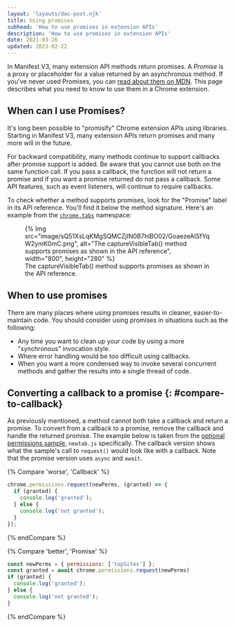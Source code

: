 ```yaml
---
layout: 'layouts/doc-post.njk'
title: Using promises
subhead: 'How to use promises in extension APIs'
description: 'How to use promises in extension APIs'
date: 2021-03-26
updated: 2023-02-22
---
```


In Manifest V3, many extension API methods return promises. A *Promise* is a proxy or placeholder for a value returned by an asynchronous method. If you've never used Promises, you can [read about them on MDN](https://developer.mozilla.org/docs/Web/JavaScript/Guide/Using_promises). This page describes what you need to know to use them in a Chrome extension.

## When can I use Promises?

It's long been possible to "promisify" Chrome extension APIs using libraries. Starting in Manifest V3, many extension APIs return promises and many more will in the future.

For backward compatibility, many methods continue to support callbacks after promise support is added. Be aware that you cannot use both on the same function call. If you pass a callback, the function will not return a promise and if you want a promise returned do not pass a callback. Some API features, such as event listeners, will continue to require callbacks.

To check whether a method supports promises, look for the "Promise" label in its API reference. You'll find it below the method signature. Here's an example from the [`chrome.tabs`](/docs/extensions/reference/tabs/#methods) namespace:

<figure>
{% Img src="image/sQ51XsLqKMgSQMCZjIN0B7hlBO02/GoaezeAlSfYqW2ymK0mC.png", alt="The captureVisibleTab&lpar;) method supports promises as shown in the API reference", width="800", height="280" %}
<figcaption>The captureVisibleTab&lpar;) method supports promises as shown in the API reference.</figcaption>
</figure>

## When to use promises

There are many places where using promises results in cleaner, easier-to-maintain code. You
should consider using promises in situations such as the following:

* Any time you want to clean up your code by using a more "synchronous" invocation style.
* Where error handling would be too difficult using callbacks.
* When you want a more condensed way to invoke several concurrent methods and gather the results into a single thread of code.

## Converting a callback to a promise {: #compare-to-callback}

As previously mentioned, a method cannot both take a callback and return a promise. To convert from a callback to a promise, remove the callback and handle the returned promise. The example below is taken from the [optional permissions sample](https://github.com/GoogleChrome/chrome-extensions-samples/tree/main/functional-samples/sample.optional_permissions), `newtab.js` specifically. The callback version shows what the sample's call to `request()` would look like with a callback. Note that the promise version uses `async` and `await`.

<div class="switcher">
{% Compare 'worse', 'Callback' %}

```js
chrome.permissions.request(newPerms, (granted) => {
  if (granted) {
    console.log('granted');
  } else {
    console.log('not granted');
  }
});
```
{% endCompare %}

{% Compare 'better', 'Promise' %}
```js
const newPerms = { permissions: ['topSites'] };
const granted = await chrome.permissions.request(newPerms)
if (granted) {
  console.log('granted');
} else {
  console.log('not granted');
}

```
{% endCompare %}
</div>
